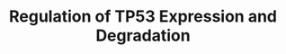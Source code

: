 ---
annotations:
- type: Pathway Ontology
  value: regulatory pathway
authors:
- ReactomeTeam
- Egonw
description: TP53 (p53) tumor suppressor protein is a transcription factor that functions
  as a homotetramer (Jeffrey et al. 1995). The protein levels of TP53 are low in unstressed
  cells due to MDM2-mediated ubiquitination that triggers proteasome-mediated degradation
  of TP53 (Wu et al. 1993). The E3 ubiquitin ligase MDM2 functions as a homodimer/homo-oligomer
  or a heterodimer/hetero-oligomer with MDM4 (MDMX) (Linares et al. 2003, Toledo and
  Wahl 2007, Cheng et al. 2011, Wade et al. 2013).<p>Activating phosphorylation of
  TP53 at serine residues S15 and S20 in response to genotoxic stress disrupts TP53
  interaction with MDM2. In contrast to MDM2, E3 ubiquitin ligases RNF34 (CARP1) and
  RFFL (CARP2) can ubiquitinate phosphorylated TP53 (Yang et al. 2007). Binding of
  MDM2 to TP53 is also inhibited by the tumor suppressor p14-ARF, transcribed from
  the CDKN2A gene in response to oncogenic signaling or oxidative stress (Zhang et
  al. 1998, Parisi et al. 2002, Voncken et al. 2005). Ubiquitin-dependant degradation
  of TP53 can also be promoted by PIRH2 (Leng et al. 2003) and COP1 (Dornan et al.
  2004) ubiquitin ligases. HAUSP (USP7) can deubiquitinate TP53, contributing to TP53
  stabilization (Li et al. 2002).<p>While post-translational regulation plays a prominent
  role, TP53 activity is also controlled at the level of promoter function (reviewed
  in Saldana-Meyer and Recillas-Targa 2011), mRNA stability and translation efficiency
  (Mahmoudi et al. 2009, Le et al. 2009, Takagi et al. 2005).  View original pathway
  at [http://www.reactome.org/PathwayBrowser/#DIAGRAM=6806003 Reactome].
last-edited: 2021-01-25
organisms:
- Homo sapiens
redirect_from:
- /index.php/Pathway:WP3807
- /instance/WP3807
schema-jsonld:
- '@context': https://schema.org/
  '@id': https://wikipathways.github.io/pathways/WP3807.html
  '@type': Dataset
  creator:
    '@type': Organization
    name: WikiPathways
  description: TP53 (p53) tumor suppressor protein is a transcription factor that
    functions as a homotetramer (Jeffrey et al. 1995). The protein levels of TP53
    are low in unstressed cells due to MDM2-mediated ubiquitination that triggers
    proteasome-mediated degradation of TP53 (Wu et al. 1993). The E3 ubiquitin ligase
    MDM2 functions as a homodimer/homo-oligomer or a heterodimer/hetero-oligomer with
    MDM4 (MDMX) (Linares et al. 2003, Toledo and Wahl 2007, Cheng et al. 2011, Wade
    et al. 2013).<p>Activating phosphorylation of TP53 at serine residues S15 and
    S20 in response to genotoxic stress disrupts TP53 interaction with MDM2. In contrast
    to MDM2, E3 ubiquitin ligases RNF34 (CARP1) and RFFL (CARP2) can ubiquitinate
    phosphorylated TP53 (Yang et al. 2007). Binding of MDM2 to TP53 is also inhibited
    by the tumor suppressor p14-ARF, transcribed from the CDKN2A gene in response
    to oncogenic signaling or oxidative stress (Zhang et al. 1998, Parisi et al. 2002,
    Voncken et al. 2005). Ubiquitin-dependant degradation of TP53 can also be promoted
    by PIRH2 (Leng et al. 2003) and COP1 (Dornan et al. 2004) ubiquitin ligases. HAUSP
    (USP7) can deubiquitinate TP53, contributing to TP53 stabilization (Li et al.
    2002).<p>While post-translational regulation plays a prominent role, TP53 activity
    is also controlled at the level of promoter function (reviewed in Saldana-Meyer
    and Recillas-Targa 2011), mRNA stability and translation efficiency (Mahmoudi
    et al. 2009, Le et al. 2009, Takagi et al. 2005).  View original pathway at [http://www.reactome.org/PathwayBrowser/#DIAGRAM=6806003
    Reactome].
  keywords:
  - 'PolyUb,p-S15,S20-TP53 '
  - Break Response
  - USP7
  - p-S15,S20-TP53
  - 'p-T309,S474-AKT2 '
  - p-T256,S422-SGK1
  - 'K29polyUb '
  - TP53
  - 'CCNA1 '
  - dimer
  - CCNG1
  - 'p-S166,S188,T218-MDM2 '
  - Activity through
  - 'PRDM1 Gene '
  - 'PRDM1 '
  - p14ARF
  - DAXX:(PolyUb,p-S166,S188-MDM2):USP7
  - Tetramer
  - p-S15,S20-TP53:PRDM1
  - 'PPP2R1B '
  - 'K33polyUb '
  - signaling
  - p-S166,S188-MDM2,MDM4
  - 'UBC(457-532) '
  - 'UBA52(1-76) '
  - USP2:PolyUb,p-S166,S188-MDM2:PolyUb,p-S342,S367,S403-MDM4
  - 'UBC(153-228) '
  - 'USP7 '
  - CCNA:p-CDK1/2
  - PDPK1:PIP3
  - PolyUb
  - 'p-T305,S472-AKT3 '
  - 'UBC(609-684) '
  - p14ARF:p-S166,S188-MDM2 dimer,p-S166,S188-MDM2:MDM4
  - p-5S,T-MDM2
  - p-S166,S188-MDM2:p-S403-MDM4
  - PolyUb,p-S15,S20-TP53 Tetramer
  - 'TP53 '
  - TP53 Tetramer:CCNG1
  - 'UBC(1-76) '
  - 'p-T161-CDK1 '
  - Regulation of TP53
  - p-S166,S188,T218-MDM2
  - PolyUb,p-S166,S188-MDM2:(PolyUb,p-S166,S188-MDM2, PolyUb,p-S342,S367,S403-MDM4)
  - TP53 Tetramer
  - 'RFFL '
  - 'MAPKAP1 '
  - 'PolyUb,p-S166,S188-MDM2 '
  - PP2A-PPP2R5C
  - ATP
  - ADP
  - 'PPP2R1A '
  - 'RPS27A(1-76) '
  - USP2
  - p-S166,S188-MDM2:MDM4
  - 'PPP2R5C '
  - 'PolyUb,p-S342,S367,S403-MDM4 '
  - 'RICTOR '
  - 'UBB(77-152) '
  - PRDM1:TP53 Gene
  - PolyUb,p-S166,S188-MDM2:PolyUb,p-S342,S367,S403-MDM4
  - Ub
  - p-T218,S166,S188-MDM2, p-S166,S188-MDM2
  - PPP2A-PPPR5C:CCNG1:(p-T218-MDM2, p-S166-MDM2)
  - p-S1981,Ac-K3016-ATM
  - 'UBB(153-228) '
  - 'PRR5 '
  - 'UBC(381-456) '
  - 'MDM4 '
  - Gene
  - DAXX
  - 'TP53 gene '
  - 'CCNG1 '
  - H2O
  - Phosphorylation
  - 'PDPK1 '
  - 'K27polyUb '
  - Pi
  - PolyUb,p-S166,S188-MDM2 homodimer
  - PHF20
  - MDM2
  - p-S166,S188-MDM2
  - 'USP2 '
  - PRDM1
  - 'K6polyUb '
  - 'p14ARF '
  - 'UBB(1-76) '
  - 'K11polyUb '
  - 'CCNG1 Gene '
  - 'MDM2 Gene '
  - 'K48polyUb '
  - 'p-S166,S188-MDM2 '
  - 'PPP2CA '
  - p-T,p-S-AKT
  - PRDM1 Gene
  - 'p-S15,S20-TP53 '
  - CCNG1 Gene
  - p-S166,S188-MDM2:(p-S166,S188-MDM2,p-S346,S367,S403-MDM4)
  - 'p-T308,S473-AKT1 '
  - 'UBC(77-152) '
  - Tetramer:MDM2 Gene
  - MDM2 Gene
  - p14ARF:p-S166,S188-MDM2 dimer,p-S166,S188-MDM2:MDM4:TP53
  - RNF34,RFFL
  - 'MLST8 '
  - SGK1
  - TORC2 complex
  - TP53 gene
  - 'p-S346,S367,S403-MDM4 '
  - 'DAXX '
  - 'UBC(229-304) '
  - DNA Double Strand
  - 'PPP2CB '
  - 'p-T160-CDK2 '
  - 'UBC(533-608) '
  - 'MTOR '
  - p-S,3T-CHEK2
  - 'PI(3,4,5)P3 '
  - dimer,
  - 'CCNA2 '
  - PIP3 activates AKT
  - 'p-S403-MDM4 '
  - PolyUb-TP53 Tetramer
  - 'UBC(305-380) '
  - p-S166,S188-MDM2:p-S346,S367,S403-MDM4
  - p-S422-SGK1
  - 'RNF34 '
  - 'PolyUb-TP53 '
  - 'K63polyUb '
  - p-S166,S188-MDM2,MDM4:TP53
  license: CC0
  name: Regulation of TP53 Expression and Degradation
seo: CreativeWork
title: Regulation of TP53 Expression and Degradation
wpid: WP3807
---
